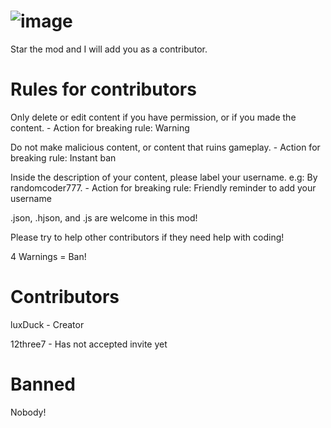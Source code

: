 # ![image](https://user-images.githubusercontent.com/108199623/178052696-e9840fc7-573d-4a50-98c8-007b756a2da4.png)

Star the mod and I will add you as a contributor.

# Rules for contributors

Only delete or edit content if you have permission, or if you made the content. - Action for breaking rule: Warning

Do not make malicious content, or content that ruins gameplay. - Action for breaking rule: Instant ban

Inside the description of your content, please label your username. e.g: By randomcoder777. - Action for breaking rule: Friendly reminder to add your username

.json, .hjson, and .js are welcome in this mod!

Please try to help other contributors if they need help with coding!

4 Warnings = Ban!

# Contributors

luxDuck - Creator

12three7 - Has not accepted invite yet

# Banned

Nobody!

